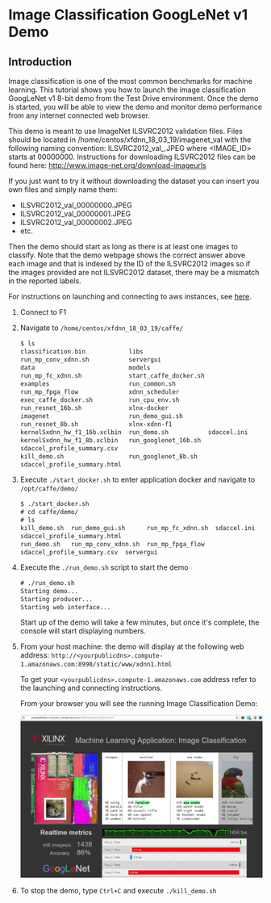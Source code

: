 # Image Classification GoogLeNet v1 Demo

## Introduction
Image classification is one of the most common benchmarks for machine learning. This tutorial shows you how to launch the image classification GoogLeNet v1 8-bit demo from the Test Drive environment.  Once the demo is started, you will be able to view the demo and monitor demo performance from any internet connected web browser.

This demo is meant to use ImageNet ILSVRC2012 validation files.  Files should be located in /home/centos/xfdnn_18_03_19/imagenet_val with the following naming convention: ILSVRC2012_val_<IMAGE ID>.JPEG where <IMAGE_ID> starts at 00000000.  Instructions for downloading ILSVRC2012 files can be found here: http://www.image-net.org/download-imageurls

If you just want to try it without downloading the dataset you can insert you own files and simply name them:
- ILSVRC2012_val_00000000.JPEG
- ILSVRC2012_val_00000001.JPEG
- ILSVRC2012_val_00000002.JPEG
- etc.

Then the demo should start as long as there is at least one images to classify.  Note that the demo webpage shows the correct answer above each image and that is indexed by the ID of the ILSVRC2012 images so if the images provided are not ILSVRC2012 dataset, there may be a mismatch in the reported labels.

For instructions on launching and connecting to aws instances, see [here][].

1. Connect to F1
2. Navigate to `/home/centos/xfdnn_18_03_19/caffe/`
	```
	$ ls
	classification.bin            libs                  run_mp_conv_xdnn.sh           servergui
	data                          models                run_mp_fc_xdnn.sh             start_caffe_docker.sh
	examples                      run_common.sh         run_mp_fpga_flow              xdnn_scheduler
	exec_caffe_docker.sh          run_cpu_env.sh        run_resnet_16b.sh             xlnx-docker
	imagenet                      run_demo_gui.sh       run_resnet_8b.sh              xlnx-xdnn-f1
	kernelSxdnn_hw_f1_16b.xclbin  run_demo.sh           sdaccel.ini
	kernelSxdnn_hw_f1_8b.xclbin   run_googlenet_16b.sh  sdaccel_profile_summary.csv
	kill_demo.sh                  run_googlenet_8b.sh   sdaccel_profile_summary.html
	```

3. Execute `./start_docker.sh` to enter application docker and navigate to `/opt/caffe/demo/`
	```
	$ ./start_docker.sh
	# cd caffe/demo/
	# ls
	kill_demo.sh  run_demo_gui.sh      run_mp_fc_xdnn.sh  sdaccel.ini                  sdaccel_profile_summary.html
	run_demo.sh   run_mp_conv_xdnn.sh  run_mp_fpga_flow   sdaccel_profile_summary.csv  servergui
	```

4. Execute the `./run_demo.sh` script to start the demo
	```
	# ./run_demo.sh
	Starting demo...
	Starting producer...
	Starting web interface...
	```
	Start up of the demo will take a few minutes, but once it's complete, the console will start displaying numbers.

5. From your host machine: the demo will display at the following web address:
	`http://<yourpublicdns>.compute-1.amazonaws.com:8998/static/www/xdnn1.html`

	To get your `<yourpublicdns>.compute-1.amazonaws.com` address refer to the launching and connecting instructions.

	From your browser you will see the running Image Classification Demo:

	![](img/image_classification.png)

6. To stop the demo, type `Ctrl+C` and execute `./kill_demo.sh`

[here]: launching_instance.md
[click here]: https://github.com/aws/aws-fpga/blob/master/sdk/userspace/fpga_mgmt_tools/README.md#sudo-or-root-privileges
[Running 8/16 bit Networks in CAFFE]: caffe.md

